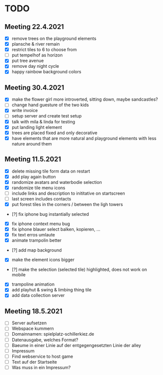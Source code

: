 # TODO

## Meeting 22.4.2021

- [x] remove trees on the playground elements
- [x] plansche & river remain
- [x] restrict tiles to 6 to choose from
- [ ] put tempelhof as horizon
- [x] put tree avenue
- [x] remove day night cycle
- [x] happy rainbow background colors

## Meeting 30.4.2021

- [x] make the flower girl more introverted, sitting down, maybe sandcastles?
- [ ] change hand guesture of the two kids 
- [x] write invoice
- [ ] setup server and create test setup
- [x] talk with mila & linda for testing
- [x] put landing light element
- [x] trees are placed fixed and only decorative
- [x] have elements that are more natural and playground elements with less nature around them

## Meeting 11.5.2021

- [x] delete missing tile form data on restart
- [x] add play again button
- [x] randomize avatars and waterbodie selection
- [x] randomize tile menu icons
- [ ] include links and description to inititative on startscreen
- [ ] last screen includes contacts
- [x] put forest tiles in the corners / between the ligh towers
- [?] fix iphone bug instantially selected
- [x] fix iphone context menu bug
- [x] fix iphone blauer select balken, kopieren, ...
- [x] fix text erros umlaute
- [x] animate trampolin better
- [?] add map background
- [x] make the element icons bigger 
- [?] make the selection (selected tile) highlighted, does not work on mobile
- [x] trampoline animation
- [x] add playhut & swing & limbing thing tile
- [x] add data collection server

## Meeting 18.5.2021

* [ ] Server aufsetzen
* [ ] Webspace kummern
* [ ] Domainnamen: spielplatz-schillerkiez.de
* [ ] Datenausgabe, welches Format?
* [ ] Baeume in einer Linie auf der entgegengesetzten Linie der alley
* [ ] Impressum
* [ ] Find webservice to host game
* [ ] Text auf der Startseite
* [ ] Was muss in ein Impressum?